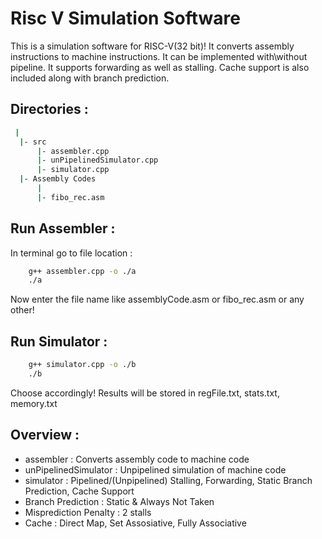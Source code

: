 # Risc V Simulation Software
This is a simulation software for RISC-V(32 bit)! It converts assembly instructions to machine instructions. It can be implemented with\without pipeline. It supports forwarding as well as stalling. Cache support is also included along with branch prediction.


## Directories :
```bash
 |
  |- src
      |- assembler.cpp
      |- unPipelinedSimulator.cpp
      |- simulator.cpp
  |- Assembly Codes
      |
      |- fibo_rec.asm
```


## Run Assembler :
In terminal go to file location :

```bash
    g++ assembler.cpp -o ./a
    ./a
```

Now enter the file name like assemblyCode.asm or fibo_rec.asm or any other!


## Run Simulator :
```bash
    g++ simulator.cpp -o ./b
    ./b
 ```
 Choose accordingly!
 Results will be stored in regFile.txt, stats.txt, memory.txt
 
 
## Overview :

- assembler             : Converts assembly code to machine code
- unPipelinedSimulator  : Unpipelined simulation of machine code
- simulator             : Pipelined/(Unpipelined) Stalling, Forwarding, Static Branch Prediction, Cache Support 
- Branch Prediction     : Static & Always Not Taken
- Misprediction Penalty : 2 stalls
- Cache                 : Direct Map, Set Assosiative, Fully Associative


